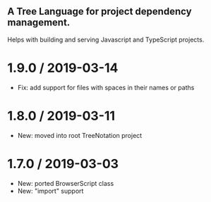 ## A Tree Language for project dependency management.

Helps with building and serving Javascript and TypeScript projects.

1.9.0 / 2019-03-14
==================
- Fix: add support for files with spaces in their names or paths

1.8.0 / 2019-03-11
==================
- New: moved into root TreeNotation project

1.7.0 / 2019-03-03
==================
- New: ported BrowserScript class
- New: "import" support

